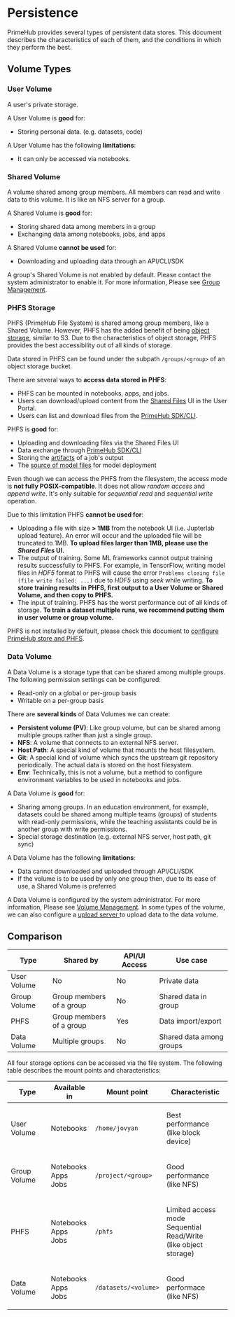 # Persistence

PrimeHub provides several types of persistent data stores. This document describes the characteristics of each of them, and the conditions in which they perform the best.

## Volume Types

### User Volume

A user's private storage.

A User Volume is **good** for:

* Storing personal data. (e.g. datasets, code)

A User Volume has the following **limitations**:

* It can only be accessed via notebooks.

### Shared Volume

A volume shared among group members. All members can read and write data to this volume. It is like an NFS server for a group.

A Shared Volume is **good** for:

* Storing shared data among members in a group
* Exchanging data among notebooks, jobs, and apps

A Shared Volume **cannot be used** for:

* Downloading and uploading data through an API/CLI/SDK

A group's Shared Volume is not enabled by default. Please contact the system administrator to enable it. For more information, Please see [Group Management](../platform-administration/group-management.md).

### PHFS Storage

PHFS (PrimeHub File System) is shared among group members, like a Shared Volume. However, PHFS has the added benefit of being [object storage](https://en.wikipedia.org/wiki/Object\_storage), similar to S3. Due to the characteristics of object storage, PHFS provides the best accessibility out of all kinds of storage.

Data stored in PHFS can be found under the subpath `/groups/<group>` of an object storage bucket.

There are several ways to **access data stored in PHFS**:

* PHFS can be mounted in notebooks, apps, and jobs.
* Users can download/upload content from the [Shared Files](../shared-files.md) UI in the User Portal.
* Users can list and download files from the [PrimeHub SDK/CLI](https://github.com/infuseai/primehub-python-sdk).

PHFS is **good** for:

* Uploading and downloading files via the Shared Files UI
* Data exchange through [PrimeHub SDK/CLI](https://github.com/infuseai/primehub-python-sdk)
* Storing the [artifacts](../jobs/job-artifacts.md) of a job's output
* The [source of model files](http://localhost:3000/docs/next/model-deployment-model-uri) for model deployment

Even though we can access the PHFS from the filesystem, the access mode is **not fully POSIX-compatible**. It does not allow _random access_ and _append write_. It's only suitable for _sequential read_ and _sequential write_ operation.

Due to this limitation PHFS **cannot be used for**:

* Uploading a file with size **> 1MB** from the notebook UI (i.e. Jupterlab upload feature). An error will occur and the uploaded file will be truncated to 1MB. **To upload files larger than 1MB, please use the **_**Shared Files**_** UI.**
* The output of training. Some ML frameworks cannot output training results successfully to PHFS. For example, in TensorFlow, writing model files in _HDF5_ format to PHFS will cause the error `Problems closing file (file write failed: ...)` due to _HDF5_ using _seek_ while writing. **To store training results in PHFS, first output to a User Volume or Shared Volume, and then copy to PHFS.**
* The input of training. PHFS has the worst performance out of all kinds of storage. **To train a dataset multiple runs, we recommend putting them in user volume or group volume.**

PHFS is not installed by default, please check this document to [configure PrimeHub store and PHFS](broken-reference).

### Data Volume

A Data Volume is a storage type that can be shared among multiple groups. The following permission settings can be configured:

* Read-only on a global or per-group basis
* Writable on a per-group basis

There are **several kinds** of Data Volumes we can create:

* **Persistent volume (PV)**: Like group volume, but can be shared among multiple groups rather than just a single group.
* **NFS**: A volume that connects to an external NFS server.
* **Host Path**: A special kind of volume that mounts the host filesystem.
* **Git**: A special kind of volume which syncs the upstream git repository periodically. The actual data is stored on the host filesystem.
* **Env**: Technically, this is not a volume, but a method to configure environment variables to be used in notebooks and jobs.

A Data Volume is **good** for:

* Sharing among groups. In an education environment, for example, datasets could be shared among multiple teams (groups) of students with read-only permissions, while the teaching assistants could be in another group with write permissions.
* Special storage destination (e.g. external NFS server, host path, git sync)

A Data Volume has the following **limitations**:

* Data cannot downloaded and uploaded through API/CLI/SDK
* If the volume is to be used by only one group then, due to its ease of use, a Shared Volume is preferred

A Data Volume is configured by the system administrator. For more information, Please see [Volume Management](../platform-administration/volume-management/). In some types of the volume, we can also configure a [upload server ](../platform-administration/volume-management/upload-server.md)to upload data to the data volume.

## Comparison

| Type         | Shared by                | API/UI Access | Use case                 |
| ------------ | ------------------------ | ------------- | ------------------------ |
| User Volume  | No                       | No            | Private data             |
| Group Volume | Group members of a group | No            | Shared data in group     |
| PHFS         | Group members of a group | Yes           | Data import/export       |
| Data Volume  | Multiple groups          | No            | Shared data among groups |

All four storage options can be accessed via the file system. The following table describes the mount points and characteristics:

| Type         | Available in                     | Mount point          | Characteristic                                                               |
| ------------ | -------------------------------- | -------------------- | ---------------------------------------------------------------------------- |
| User Volume  | Notebooks                        | `/home/jovyan`       | <p>Best performance<br>(like block device)</p>                               |
| Group Volume | <p>Notebooks<br>Apps<br>Jobs</p> | `/project/<group>`   | <p>Good performance<br>(like NFS)</p>                                        |
| PHFS         | <p>Notebooks<br>Apps<br>Jobs</p> | `/phfs`              | <p>Limited access mode<br>Sequential Read/Write<br>(like object storage)</p> |
| Data Volume  | <p>Notebooks<br>Apps<br>Jobs</p> | `/datasets/<volume>` | <p>Good performace<br>(like NFS)</p>                                         |
